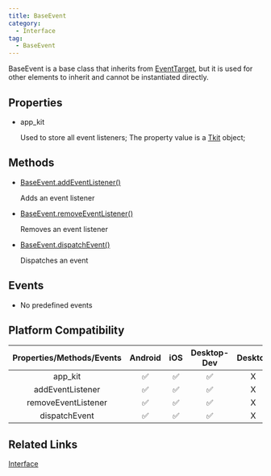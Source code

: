 ```yaml
---
title: BaseEvent
category:
  - Interface
tag:
  - BaseEvent  
---
```


BaseEvent is a base class that inherits from [EventTarget](https://developer.mozilla.org/en-US/docs/Web/API/EventTarget), but it is used for other elements to inherit and cannot be instantiated directly.

## Properties
  
  - app_kit

    Used to store all event listeners; 
    The property value is a [Tkit](../tkit/index.md) object;

## Methods

  - [BaseEvent.addEventListener()](./add-event-listener.md)  

    Adds an event listener

  - [BaseEvent.removeEventListener()]()

    Removes an event listener
    
  - [BaseEvent.dispatchEvent()](https://developer.mozilla.org/en-US/docs/Web/API/EventTarget/dispatchEvent)

    Dispatches an event

## Events  

  - No predefined events

## Platform Compatibility  

| Properties/Methods/Events | Android | iOS | Desktop-Dev | Desktop |
|:---------------------:|:-------:|:---:|:----------:|:-------:|  
| app_kit               | ✅      | ✅   | ✅          | X       |
| addEventListener      | ✅      | ✅   | ✅         | X       |
| removeEventListener   | ✅      | ✅   | ✅         | X       |
| dispatchEvent         | ✅      | ✅   | ✅         | X       |

## Related Links

[Interface](../index.md)